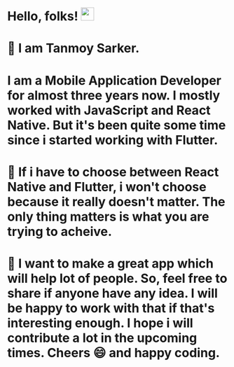 # Hello, folks! <img src="https://raw.githubusercontent.com/MartinHeinz/MartinHeinz/master/wave.gif" width="30px">




# 🌱 I am Tanmoy Sarker.

# I am a Mobile Application Developer for almost three years now. I mostly worked with JavaScript and React Native. But it's been quite some time since i started working with Flutter.

# 🤔 If i have to choose between React Native and Flutter, i won't choose because it really doesn't matter. The only thing matters is what you are trying to acheive.

# 🔭 I want to make a great app which will help lot of people. So, feel free to share if anyone have any idea. I will be happy to work with that if that's interesting enough. I hope i will contribute a lot in the upcoming times. Cheers 😄  and happy coding.


<!--
**tanmoysarker/tanmoysarker** is a ✨ _special_ ✨ repository because its `README.md` (this file) appears on your GitHub profile.
